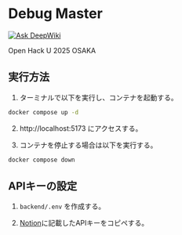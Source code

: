 # Debug Master

[![Ask DeepWiki](https://deepwiki.com/badge.svg)](https://deepwiki.com/matsuda-tkm/DebugMaster)

Open Hack U 2025 OSAKA

## 実行方法

1. ターミナルで以下を実行し、コンテナを起動する。

```bash
docker compose up -d
```

2. http://localhost:5173 にアクセスする。

3. コンテナを停止する場合は以下を実行する。

```bash
docker compose down
```

## APIキーの設定

1. `backend/.env` を作成する。

2. [Notion](https://www.notion.so/matsuda-takumi/1b3179e2944180f2829df89096efdf13?pvs=4)に記載したAPIキーをコピペする。
